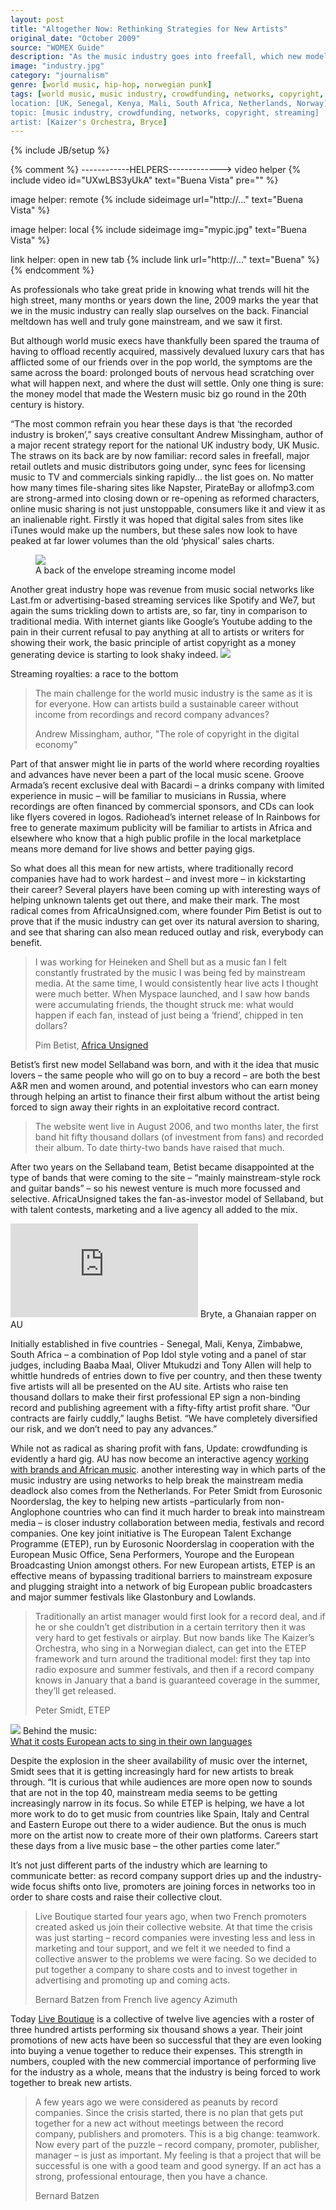 ```yaml
---
layout: post
title: "Altogether Now: Rethinking Strategies for New Artists"
original_date: "October 2009"
source: "WOMEX Guide"
description: "As the music industry goes into freefall, which new models are worth pursuing?"
image: "industry.jpg"
category: "journalism"
genre: [world music, hip-hop, norwegian punk]
tags: [world music, music industry, crowdfunding, networks, copyright, streaming, UK, Senegal, Kenya, Mali, South Africa, Netherlands, Norway, Kaizer's Orchestra, hip-hop, norwegian punk,Bryce,Spotify,Sellaband]
location: [UK, Senegal, Kenya, Mali, South Africa, Netherlands, Norway]
topic: [music industry, crowdfunding, networks, copyright, streaming]
artist: [Kaizer's Orchestra, Bryce]
---
```

{% include JB/setup %}

{% comment %}
------------HELPERS------------->
video helper
{% include video id="UXwLBS3yUkA" text="Buena Vista" pre="" %} 

image helper: remote
{% include sideimage url="http://..." text="Buena Vista" %}

image helper: local
{% include sideimage img="mypic.jpg" text="Buena Vista" %}

link helper: open in new tab
{% include link url="http://..." text="Buena" %}
{% endcomment %}


<p><span class="newthought">As professionals</span>  who take great pride in knowing what trends will hit the high street, many months or years down the line, 2009 marks the year that we in the music industry can really slap ourselves on the back. Financial meltdown has well and truly gone mainstream, and we saw it first.</p>

<p>But although world music execs have thankfully been spared the trauma of having to offload recently acquired, massively devalued luxury cars that has afflicted some of our friends over in the pop world, the symptoms are the same across the board: prolonged bouts of nervous head scratching over what will happen next, and where the dust will settle. Only one thing is sure: the money model that made the Western music biz go round in the 20th century is history. </p>


<p>“The most common refrain you hear these days is that ‘the recorded industry is broken’,” says creative consultant Andrew Missingham, author of a major recent strategy report for the national UK industry body, UK Music. The straws on its back are by now familiar: record sales in freefall, major retail outlets and music distributors going under, sync fees for licensing music to TV and commercials sinking rapidly... the list goes on. No matter how many times file-sharing sites like Napster, PirateBay or allofmp3.com are strong-armed into closing down or re-opening as reformed characters, online music sharing is not just unstoppable, consumers like it and view it as an inalienable right. Firstly it was hoped that digital sales from sites like iTunes would make up the numbers, but these sales now look to have peaked at far lower volumes than the old ‘physical’ sales charts.</p>

<figure class="fullwidth">
<img src="http://payusnomind.info/wp-content/uploads/2015/03/Spotify-Royalty-Formula.png" />
<figcaption> A back of the envelope streaming income model
</figcaption>
</figure>


<p> Another great industry hope was revenue from music social networks like Last.fm or advertising-based streaming services like Spotify and We7, but again the sums trickling down to artists are, so far, tiny in comparison to traditional media. With internet giants like Google’s Youtube adding to the pain in their current refusal to pay anything at all to artists or writers for showing their work, the basic principle of artist copyright as a money generating device is starting to look shaky indeed.

<span class="marginnote">
<img src="http://www.digitalmusicnews.com/wp-content/uploads/2015/09/Spotify_PerPlay.jpg" />
<figcaption> Streaming royalties: a race to the bottom
</figcaption>
</span>


<blockquote >
<p>The main challenge for the world music industry is the same as it is for everyone. How can artists build a sustainable career without income from recordings and record company advances?</p>
<footer>Andrew Missingham, author, <a href="http://amissingham.com/wp-content/uploads/2011/10/UK-Music-Copyright-Report-v4.pdf"  ></a>"The role of copyright in the digital economy"</footer>
</blockquote >
</p>
<p>Part of that answer might lie in parts of the world where recording royalties and advances have never been a part of the local music scene. Groove Armada’s recent exclusive deal with Bacardi – a drinks company with limited experience in music – will be familiar to musicians in Russia, where recordings are often financed by commercial sponsors, and CDs can look like flyers covered in logos. Radiohead’s internet release of In Rainbows for free to generate maximum publicity will be familiar to artists in Africa and elsewhere who know that a high public profile in the local marketplace means more demand for live shows and better paying gigs.

<p>So what does all this mean for new artists, where traditionally record companies have had to work hardest – and invest more – in kickstarting their career? Several players have been coming up with interesting ways of helping unknown talents get out there, and make their mark. The most radical comes from AfricaUnsigned.com, where founder Pim Betist is out to prove that if the music industry can get over its natural aversion to sharing, and see that sharing can also mean reduced outlay and risk, everybody can benefit.</p>


<blockquote >
<p>I was working for Heineken and Shell but as a music fan I felt constantly frustrated by the music I was being fed by mainstream media. At the same time, I would consistently hear live acts I thought were much better. When Myspace launched, and I saw how bands were accumulating friends, the thought struck me: what would happen if each fan, instead of just being a ‘friend’, chipped in ten dollars?</p>
<footer>Pim Betist, <a href="http://http://africaunsigned.com/"   >Africa Unsigned</a></footer>
</blockquote >
<p>
Betist’s first new model Sellaband was born, and with it the idea that music lovers – the same people who will go on to buy a record – are both the best A&R men and women around, and potential investors who can earn money through helping an artist to finance their first album without the artist being forced to sign away their rights in an exploitative record contract.</p>

<blockquote >
<p>The website went live in August 2006, and two months later, the first band hit fifty thousand dollars (of investment from fans) and recorded their album. To date thirty-two bands have raised that much.</p>

</blockquote >

<p>After two years on the Sellaband team, Betist became disappointed at the type of bands that were coming to the site – “mainly mainstream-style rock and guitar bands” – so his newest venture is much more focussed and selective. AfricaUnsigned takes the fan-as-investor model of Sellaband, but with talent contests, marketing and a live agency all added to the mix.</p>

<p>

<span class="marginnote">
<iframe width="auto" src="http://media.mtvnservices.com/embed/mgid:uma:video:mtviggy.com:987172"  frameborder="0" allowfullscreen webkitallowfullscreen mozallowfullscreen></iframe>
</span>
<span class="marginnote"> Bryte, a Ghanaian rapper on AU </span>

Initially established in five countries - Senegal, Mali, Kenya, Zimbabwe, South Africa – a combination of Pop Idol style voting and a panel of star judges, including Baaba Maal, Oliver Mtukudzi and Tony Allen will help to whittle hundreds of entries down to five per country, and then these twenty five artists will all be presented on the AU site. Artists who raise ten thousand dollars to make their first professional EP sign a non-binding record and publishing agreement with a fifty-fifty artist profit share. “Our contracts are fairly cuddly,” laughs Betist. “We have completely diversified our risk, and we don’t need to pay any advances.” 
</p>

<p>While not as radical as sharing profit with fans, 
<span class="marginnote">Update: crowdfunding is evidently a hard gig. AU has now become an interactive agency <a href="http://africaunsigned.com/video-release-nadia-number/"  >working with brands and African music</a>.
</span>
another interesting way in which parts of the music industry are using networks to help break the mainstream media deadlock also comes from the Netherlands. For Peter Smidt from Eurosonic Noorderslag, the key to helping new artists –particularly from non-Anglophone countries who can find it much harder to break into mainstream media –  is closer industry collaboration between media, festivals and record companies. One key joint initiative is The European Talent Exchange Programme (ETEP), run by Eurosonic Noorderslag in cooperation with the European Music Office, Sena Performers, Yourope and the European Broadcasting Union amongst others. For new European artists, ETEP is an effective means of bypassing traditional barriers to mainstream exposure and plugging straight into a network of big European public broadcasters and major summer festivals like Glastonbury and Lowlands.</p>


<blockquote >
<p>Traditionally an artist manager would first look for a record deal, and if he or she couldn’t get distribution in a certain territory then it was very hard to get festivals or airplay. But now bands like The Kaizer’s Orchestra, who sing in a Norwegian dialect, can get into the ETEP framework and turn around the traditional model: first they tap into radio exposure and summer festivals, and then if a record company knows in January that a band is guaranteed coverage in the summer, they’ll get released.</p>
<footer>Peter Smidt, ETEP</footer>

</blockquote >

<p> 
<span class="marginnote">
<img src="https://i.guim.co.uk/img/static/sys-images/Guardian/Pix/pictures/2012/1/12/1326391226586/Swedish-House-Mafia-perfo-007.jpg?w=620&q=85&auto=format&sharp=10&s=3c6083fe09d13ffe227fd1eb11e440e0" />
</span>
<span class="marginnote">
Behind the music: <br/> <a href="http://www.theguardian.com/music/musicblog/2012/jan/13/european-acts-sing-in-english">What it costs European acts to sing in their own languages</a></span>

Despite the explosion in the sheer availability of music over the internet, Smidt sees that it is getting increasingly hard for new artists to break through. “It is curious that while audiences are more open now to sounds that are not in the top 40, mainstream media seems to be getting increasingly narrow in its focus. So while ETEP is helping, we have a lot more work to do to get music from countries like Spain, Italy and Central and Eastern Europe out there to a wider audience. But the onus is much more on the artist now to create more of their own platforms. Careers start these days from a live music base – the other parties come later.”</p>

<p>It’s not just different parts of the industry which are learning to communicate better: as record company support dries up and the industry-wide focus shifts onto live, promoters are joining forces in networks too in order to share costs and raise their collective clout. </p>

<blockquote >
<p>Live Boutique started four years ago, when two French promoters created asked us join their collective website. At that time the crisis was just starting – record companies were investing less and less in marketing and tour support, and we felt it we needed to find a collective answer to the problems we were facing. So we decided to put together a company to share costs and to invest together in advertising and promoting up and coming acts.</p>
<footer>Bernard Batzen from French live agency Azimuth</footer>
</blockquote >

<p>Today <a href="http://www.live-boutique.com/site/A-propos"  >Live Boutique</a> is a collective of twelve live agencies with a roster of three hundred artists performing six thousand shows a year. Their joint promotions of new acts have been so successful that they are even looking into buying a venue together to reduce their expenses. This strength in numbers, coupled with the new commercial importance of performing live for the industry as a whole, means that the industry is being forced to work together to break new artists.</p>

<blockquote >
<p>A few years ago we were considered as peanuts by record companies. Since the crisis started, there is no plan that gets put together for a new act without meetings between the record company, publishers and promoters. This is a big change: teamwork. Now every part of the puzzle – record company, promoter, publisher, manager – is just as important.  My feeling is that a project that will be successful is one with a good team and good synergy. If an act has a strong, professional entourage, then you have a chance.</p>
<footer>Bernard Batzen</footer>
</blockquote >